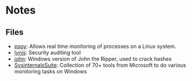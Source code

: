 # Notes

## Files
- [pspy](https://github.com/DominicBreuker/pspy): Allows real time monitoring of processes on a Linux system.
- [lynis](https://cisofy.com/lynis/): Security auditing tool
- [john](https://www.openwall.com/john/): Windows version of John the Ripper, used to crack hashes
- [SysinternalsSuite](https://docs.microsoft.com/en-us/sysinternals/): Collection of 70+ tools from Microsoft to do various monitoring tasks on Windows